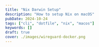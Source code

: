 ```yaml
---
title: "Nix Darwin Setup"
description: "How to setup Nix on macOS"
pubDate: 2024-10-24
tags: ["cli", "dotfile", "nix", "macos"]
keywords: []
draft: true
cover: ./images/wireguard-docker.png
---
```

